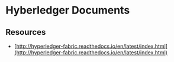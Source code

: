 # Hyberledger Documents

## Resources

- [http://hyperledger-fabric.readthedocs.io/en/latest/index.html](http://hyperledger-fabric.readthedocs.io/en/latest/index.html)